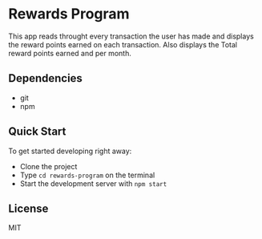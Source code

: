 
# Rewards Program

This app reads throught every transaction the user has made and displays the reward points earned on each transaction. Also displays the Total reward points earned and per month.

## Dependencies

* git
* npm

## Quick Start

To get started developing right away:

* Clone the project
* Type `cd rewards-program` on the terminal
* Start the development server with `npm start`

## License

MIT

